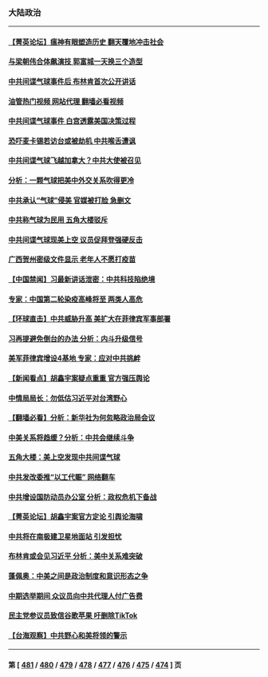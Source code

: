 ### 大陆政治
---
#### [【菁英论坛】瘟神有眼塑造历史 翻天覆地冲击社会](../../pages/ncid277/n13921946.md?02040845) 
#### [与梁朝伟合体飙演技 郭富城一天换三个造型](../../pages/ncid277/n13921928.md?02040845) 
#### [中共间谍气球事件后 布林肯首次公开讲话](../../pages/ncid277/n13921910.md?02040845) 
#### [油管热门视频 网站代理 翻墙必看视频](http://138.2.39.72:81/youtube.html?epic-marker?02040845)
#### [中共间谍气球事件 白宫透露美国决策过程](../../pages/ncid277/n13921938.md?02040845) 
#### [恐吓麦卡锡若访台或被劫机 中共喉舌遭讽](../../pages/ncid277/n13921908.md?02040845) 
#### [中共间谍气球飞越加拿大？中共大使被召见](../../pages/ncid277/n13921883.md?02040845) 
#### [分析：一颗气球把美中外交关系吹得更冷](../../pages/ncid277/n13921902.md?02040845) 
#### [中共承认“气球”侵美 官媒被打脸 急删文](../../pages/ncid277/n13921867.md?02040845) 
#### [中共称气球为民用 五角大楼驳斥](../../pages/ncid277/n13921872.md?02040845) 
#### [中共间谍气球现美上空 议员促拜登强硬反击](../../pages/ncid277/n13921818.md?02040845) 
#### [广西贺州密级文件显示 老年人不愿打疫苗](../../pages/ncid277/n13921564.md?02040845) 
#### [【中国禁闻】习最新讲话泄密：中共科技陷绝境](../../pages/ncid277/n13921155.md?02040845) 
#### [专家：中国第二轮染疫高峰将至 两类人高危](../../pages/ncid277/n13921637.md?02040845) 
#### [【环球直击】中共威胁升高 美扩大在菲律宾军事部署](../../pages/ncid277/n13921026.md?02040845) 
#### [习再提避免倒台的办法 分析：内斗升级信号](../../pages/ncid277/n13921452.md?02040845) 
#### [美军菲律宾增设4基地 专家：应对中共挑衅](../../pages/ncid277/n13921065.md?02040845) 
#### [【新闻看点】胡鑫宇案疑点重重 官方强压舆论](../../pages/ncid277/n13921278.md?02040845) 
#### [中情局局长：勿低估习近平对台湾野心](../../pages/ncid277/n13921368.md?02040845) 
#### [【翻墙必看】分析：新华社为何忽略政治局会议](../../pages/ncid277/n13921364.md?02040845) 
#### [中美关系将趋缓？分析：中共会继续斗争](../../pages/ncid277/n13921288.md?02040845) 
#### [五角大楼：美上空发现中共间谍气球](../../pages/ncid277/n13921215.md?02040845) 
#### [中共发改委推“以工代赈” 网络翻车](../../pages/ncid277/n13921125.md?02040845) 
#### [中共增设国防动员办公室 分析：政权危机下备战](../../pages/ncid277/n13921206.md?02040845) 
#### [【菁英论坛】胡鑫宇案官方定论 引舆论海啸](../../pages/ncid277/n13921162.md?02040845) 
#### [中共将在南极建卫星地面站 引发担忧](../../pages/ncid277/n13921071.md?02040845) 
#### [布林肯或会见习近平 分析：美中关系难突破](../../pages/ncid277/n13921029.md?02040845) 
#### [蓬佩奥：中美之间是政治制度和意识形态之争](../../pages/ncid277/n13921067.md?02040845) 
#### [中期选举期间 众议员向中共代理人付广告费](../../pages/ncid277/n13921062.md?02040845) 
#### [民主党参议员致信谷歌苹果 吁删除TikTok](../../pages/ncid277/n13920988.md?02040845) 
#### [【台海观察】中共野心和美将领的警示](../../pages/ncid277/n13920850.md?02040845) 

---
#### 第 [ [481](./481.md?02040845) / [480](./480.md?02040845) / [479](./479.md?02040845) / [478](./478.md?02040845) / [477](./477.md?02040845) / [476](./476.md?02040845) / [475](./475.md?02040845) / [474](./474.md?02040845) ] 页
